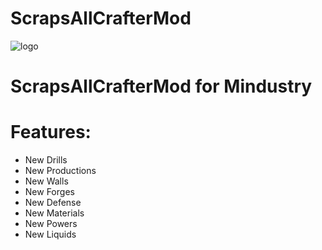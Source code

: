 # ScrapsAllCrafterMod
![logo](https://user-images.githubusercontent.com/34682386/103382940-f9077c80-4b01-11eb-8f9d-c5abc4b06ced.png)

# ScrapsAllCrafterMod for Mindustry

# Features:
- New Drills
- New Productions
- New Walls
- New Forges
- New Defense
- New Materials
- New Powers
- New Liquids
